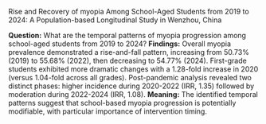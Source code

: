 Rise and Recovery of myopia Among School-Aged Students from 2019 to 2024: A Population-based Longitudinal Study in Wenzhou, China

**Question:** What are the temporal patterns of myopia progression among school-aged students from 2019 to 2024?
**Findings:** Overall myopia prevalence demonstrated a rise-and-fall pattern, increasing from 50.73% (2019) to 55.68% (2022), then decreasing to 54.77% (2024). First-grade students exhibited more dramatic changes with a 1.28-fold increase in 2020 (versus 1.04-fold across all grades). Post-pandemic analysis revealed two distinct phases: higher incidence during 2020-2022 (IRR, 1.35) followed by moderation during 2022-2024 (IRR, 1.08).
**Meaning:** The identified temporal patterns suggest that school-based myopia progression is potentially modifiable, with particular importance of intervention timing.
